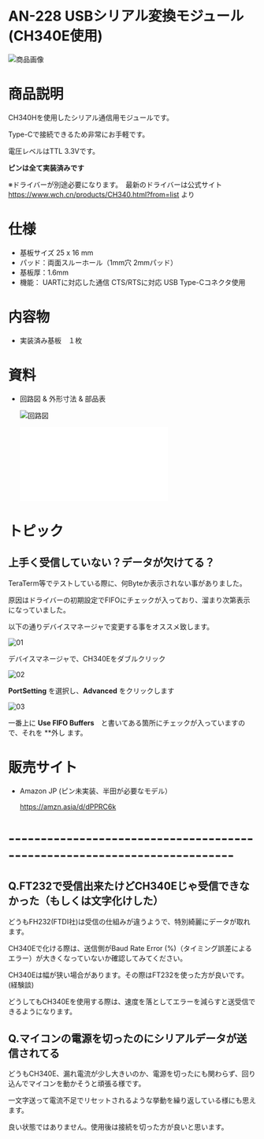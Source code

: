 # AN-228 USBシリアル変換モジュール(CH340E使用)

![商品画像](./img/1024x1024/DSC_4209_2.png)

# 商品説明

CH340Hを使用したシリアル通信用モジュールです。

Type-Cで接続できるため非常にお手軽です。
        
電圧レベルはTTL 3.3Vです。

**ピンは全て実装済みです**

※ドライバーが別途必要になります。　最新のドライバーは公式サイト　https://www.wch.cn/products/CH340.html?from=list
より


# 仕様

- 基板サイズ   25 x 16 mm
- パッド：両面スルーホール（1mm穴 2mmパッド）
- 基板厚：1.6mm
- 機能：
      UARTに対応した通信
      CTS/RTSに対応
      USB Type-Cコネクタ使用

# 内容物 


- 実装済み基板　１枚


# 資料

 - 回路図 & 外形寸法 & 部品表


   ![回路図](./img/1024x1024/205810.png)


   ![PDF資料](./PDF/CH340E_3V3.pdf)

# トピック

## 上手く受信していない？データが欠けてる？

   TeraTerm等でテストしている際に、何Byteか表示されない事がありました。

   原因はドライバーの初期設定でFIFOにチェックが入っており、溜まり次第表示になっていました。

   以下の通りデバイスマネージャで変更する事をオススメ致します。

   ![01](./img/Topic/01.png)

   デバイスマネージャで、CH340Eをダブルクリック

   ![02](./img/Topic/02.png)

   **PortSetting** を選択し、**Advanced** をクリックします

   ![03](./img/Topic/03.png)
   
   一番上に **Use FIFO Buffers**　と書いてある箇所にチェックが入っていますので、それを **外し ます。


# 販売サイト

- Amazon JP (ピン未実装、半田が必要なモデル）

   https://amzn.asia/d/dPPRC6k


# ------------------------------------------------------------------------- #
   
## Q.FT232で受信出来たけどCH340Eじゃ受信できなかった（もしくは文字化けした）

   どうもFH232(FTDI社)は受信の仕組みが違うようで、特別綺麗にデータが取れます。
   
   CH340Eで化ける際は、送信側がBaud Rate Error (%)（タイミング誤差によるエラー）が大きくなっていないか確認してみてください。
   
   CH340Eは幅が狭い場合があります。その際はFT232を使った方が良いです。(経験談)

   どうしてもCH340Eを使用する際は、速度を落としてエラーを減らすと送受信できるようになります。

## Q.マイコンの電源を切ったのにシリアルデータが送信されてる

   どうもCH340E、漏れ電流が少し大きいのか、電源を切ったにも関わらず、回り込んでマイコンを動かそうと頑張る様です。
   
   一文字送って電流不足でリセットされるような挙動を繰り返している様にも思えます。

   良い状態ではありません。使用後は接続を切った方が良いと思います。


<meta name="google-site-verification" content="6oX8ek_6AuKv8MAZi7VcgUb88NGj_nkkWuNGp6OH1JA" />
